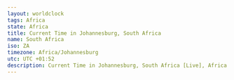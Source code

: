 ```yaml
---
layout: worldclock
tags: Africa
state: Africa
title: Current Time in Johannesburg, South Africa
name: South Africa
iso: ZA
timezone: Africa/Johannesburg
utc: UTC +01:52
description: Current Time in Johannesburg, South Africa [Live], Africa. Live update now time in Johannesburg, timezone Africa/Johannesburg, UTC +01:52, Country ISO code & Current Local Time.
---
```


